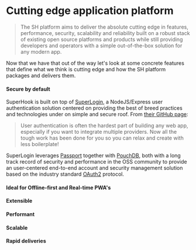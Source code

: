 # Cutting edge application platform

> The SH platform aims to deliver the absolute cutting edge in features, performance, security, scalability and reliability built on a robust stack of existing open source platforms and products while still providing developers and operators with a simple out-of-the-box solution for any modern app.

Now that we have that out of the way let's look at some concrete features that define what we think is cutting edge and how the SH platform packages and delivers them.

#### Secure by default

SuperHook is built on top of [SuperLogin](/superlogin.md), a NodeJS/Express user authentication solution centered on providing the best of breed practices and technologies under on simple and secure roof. From [their GitHub page](https://github.com/colinskow/superlogin):

> User authentication is often the hardest part of building any web app, especially if you want to integrate multiple providers. Now all the tough work has been done for you so you can relax and create with less boilerplate!

SuperLogin leverages [Passport](http://passportjs.org/) together with [PouchDB](https://pouchdb.com), both with a long track record of security and performance in the OSS community to provide an user-centered end-to-end account and security management solution based on the industry standard [OAuth2](https://oauth.net/2/) protocol.

#### Ideal for Offline-first and Real-time PWA's

#### Extensible

#### Performant

#### Scalable

#### Rapid deliveries



